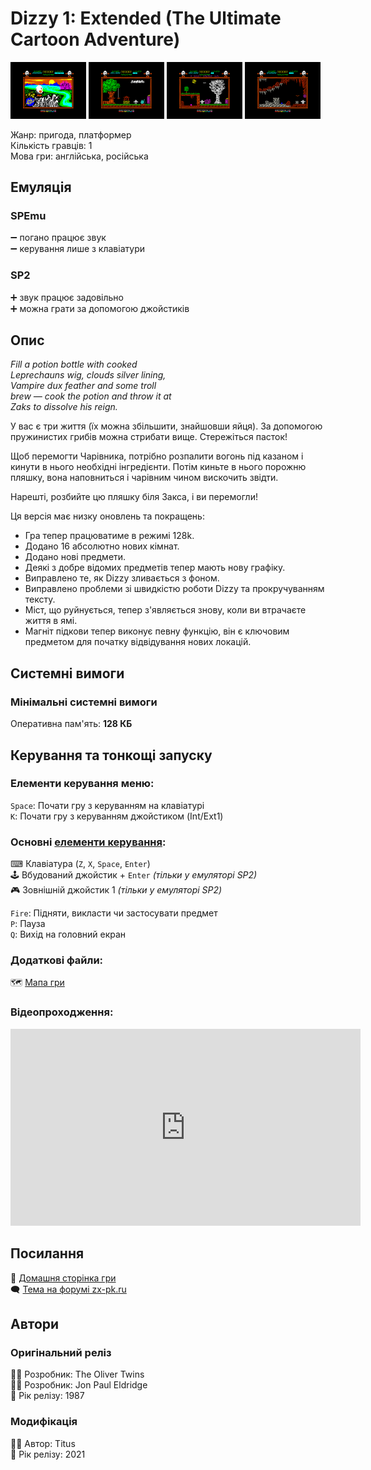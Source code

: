 # Dizzy 1: Extended (The Ultimate Cartoon Adventure)

<img src="screenshots/d/scrn_dizzy1-ext_01.png" width="24%"> 
<img src="screenshots/d/scrn_dizzy1-ext_02.png" width="24%"> 
<img src="screenshots/d/scrn_dizzy1-ext_03.png" width="24%"> 
<img src="screenshots/d/scrn_dizzy1-ext_04.png" width="24%">

Жанр: пригода, платформер  
Кількість гравців: 1  
Мова гри: англійська, російська  

## Емуляція
### SPEmu
➖ погано працює звук  
➖ керування лише з клавіатури  
### SP2
➕ звук працює задовільно  
➕ можна грати за допомогою джойстиків  

## Опис
*Fill a potion bottle with cooked*  
*Leprechauns wig, clouds silver lining,*  
*Vampire dux feather and some troll*  
*brew — cook the potion and throw it at*  
*Zaks to dissolve his reign.*  

У вас є три життя (їх можна збільшити, знайшовши яйця).
За допомогою пружинистих грибів можна стрибати вище.
Стережіться пасток!

Щоб перемогти Чарівника, потрібно розпалити вогонь під казаном і кинути в нього необхідні інгредієнти.
Потім киньте в нього порожню пляшку, вона наповниться і чарівним чином вискочить звідти.

Нарешті, розбийте цю пляшку біля Закса, і ви перемогли!

Ця версія має низку оновлень та покращень:

- Гра тепер працюватиме в режимі 128k.
- Додано 16 абсолютно нових кімнат.
- Додано нові предмети.
- Деякі з добре відомих предметів тепер мають нову графіку.
- Виправлено те, як Dizzy зливається з фоном.
- Виправлено проблеми зі швидкістю роботи Dizzy та прокручуванням тексту.
- Міст, що руйнується, тепер з'являється знову, коли ви втрачаєте життя в ямі.
- Магніт підкови тепер виконує певну функцію, він є ключовим предметом для початку відвідування нових локацій.

## Системні вимоги

### Мінімальні системні вимоги
Оперативна пам'ять: **128 КБ**

## Керування та тонкощі запуску
### Елементи керування меню:

`Space`: Почати гру з керуванням на клавіатурі  
`K`: Почати гру з керуванням джойстиком (Int/Ext1)  

### Основні [елементи керування](../controllers.md):
⌨ Клавіатура (`Z`, `X`, `Space`, `Enter`)  
🕹 Вбудований джойстик + `Enter` *(тільки у емуляторі SP2)*  
🎮 Зовнішній джойстик 1 *(тільки у емуляторі SP2)*  

`Fire`: Підняти, викласти чи застосувати предмет  
`P`: Пауза  
`Q`: Вихід на головний екран  

### Додаткові файли:
🗺 [Мапа гри](https://maps.speccy.cz/maps/DizzyExtendedEdition2021.png)  

### Відеопроходження:
<iframe width="560" height="315" src="https://www.youtube.com/embed/guNCHODHj3o" title="YouTube video player" frameborder="0" allowfullscreen></iframe>

## Посилання

🏡 [Домашня сторінка гри](https://yolkfolk.com/games/dizzy-the-ultimate-cartoon-adventure-2021-extended-edition/)  
🗨 [Тема на форумі zx-pk.ru](https://zx-pk.ru/threads/32932-dizzy-1-48k-extended-version-2021.html)  

## Автори
### Оригінальний реліз
👨‍💻 Розробник: The Oliver Twins  
👨‍💻 Розробник: Jon Paul Eldridge  
📅 Рік релізу: 1987  

### Модифікація
👨‍💻 Автор: Titus  
📅 Рік релізу: 2021  
